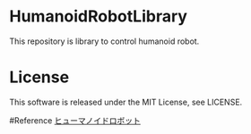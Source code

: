 # HumanoidRobotLibrary
This repository is library to control humanoid robot.  

# License
This software is released under the MIT License, see LICENSE.  

#Reference
[ヒューマノイドロボット](http://shop.ohmsha.co.jp/shop/shopdetail.html?brandcode=000000002604&search=4-274-20058-2&sort=)
